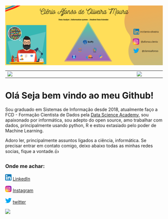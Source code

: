 
![Markdown](imagens/Capa_github.png)

<center>
<table>
    <tr>
        <td><img width="400px" align="left" src="https://github-readme-stats.vercel.app/api/top-langs/?username=clenio77&hide=html&layout=compact&theme=buefy" /></td>
        <td><img width="495px" align="left" src="https://github-readme-stats.vercel.app/api?username=clenio77&theme=buefy"/></td>
    </tr>   
</table>
</center>  

# Olá Seja bem vindo ao meu Github!

Sou graduado em Sistemas de Informação desde 2018, atualmente faço a FCD - Formação Cientista de Dados pela [Data Science Academy](https://www.datascienceacademy.com.br/pages/home), sou apaixonado por informática, sou adepto do open source, amo trabalhar com dados, principalmente usando python, R e estou extasiado pelo poder de Machine Learning.

Adoro ler, principalmente assuntos ligados a ciência, informática. Se precisar entrar em contato comigo, deixo abaixo todas as minhas redes socias, fique a vontade.:+1:

### Onde me achar:

<a href="https://www.linkedin.com/in/clenio-oliveira"><img src="imagens/linkedin.png" width="20"></img></a> [LinkedIn](https://www.linkedin.com/in/clenio-oliveira)  

<a href="https://www.instagram.com/afonso.clenio/"><img src="imagens/instagram.png" width="20"></img></a> [Instagram](https://www.instagram.com/afonso.clenio/) 

<a href="https://twitter.com/clenioafonso"><img src="imagens/twitter.png" width="20"></img></a> [twitter](https://twitter.com/clenioafonso)


![](https://komarev.com/ghpvc/?username=clenio77)

